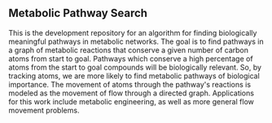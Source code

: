 ## Metabolic Pathway Search

This is the development repository for an algorithm for finding biologically
meaningful pathways in metabolic networks. The goal is to find pathways in a
graph of metabolic reactions that conserve a given number of carbon atoms from
start to goal. Pathways which conserve a high percentage of atoms from the
start to goal compounds will be biologically relevant. So, by tracking atoms,
we are more likely to find metabolic pathways of biological importance. The
movement of atoms through the pathway's reactions is modeled as the movement of
flow through a directed graph. Applications for this work include metabolic
engineering, as well as more general flow movement problems.

